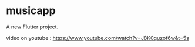 # musicapp

A new Flutter project.

video on youtube : https://www.youtube.com/watch?v=J8K0quzof6w&t=5s

